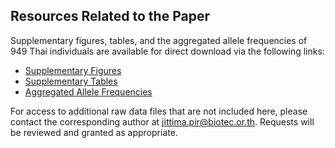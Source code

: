## Resources Related to the Paper

Supplementary figures, tables, and the aggregated allele frequencies of 949 Thai individuals are available for direct download via the following links:

- [Supplementary Figures](https://github.com/NBT-GeTH/PGxlandscape/figures)
- [Supplementary Tables](https://github.com/NBT-GeTH/PGxlandscape/tables)
- [Aggregated Allele Frequencies](https://github.com/NBT-GeTH/PGxlandscape/blob/main/VEP_Aggregated_949samples_3239genes.tsv.gz)

For access to additional raw data files that are not included here, please contact the corresponding author at [jittima.pir@biotec.or.th](mailto:jittima.pir@biotec.or.th). Requests will be reviewed and granted as appropriate.
